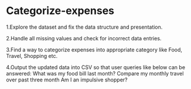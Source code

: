 # Categorize-expenses

1.Explore the dataset and fix the data structure and presentation.

2.Handle all missing values and check for incorrect data entries.

3.Find a way to categorize expenses into appropriate category like Food, Travel, Shopping etc.

4.Output the updated data into CSV so that user queries like below can be answered:
What was my food bill last month?
Compare my monthly travel over past three month
Am I an impulsive shopper?
